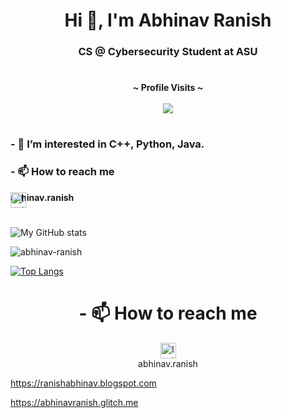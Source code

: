
<h1 align="center">Hi 👋, I'm Abhinav Ranish</h1>
<h3 align="center">CS @ Cybersecurity Student at ASU</h3>
<h1></h1>

<p align="center">
  <b>~ Profile Visits ~</b><br><br>
  <img src="https://profile-counter.glitch.me/abhinav-ranish/count.svg" />
</p>

<h1></h1>

###  - 👀 I’m interested in C++, Python, Java.
###  - 📫 How to reach me 
<div style="position:relative;text-align:left;">
  <img src="https://github.com/gauravghongde/social-icons/blob/master/SVG/Color/Instagram.svg?raw=true" alt="Instagram" width="25" height="25" style="position:absolute;top:0;left:0;">
  <strong>abhinav.ranish</strong>
</div>


<h1></h1>


![My GitHub stats](https://github-readme-stats.vercel.app/api?username=Abhinav-ranish&count_private=true&bg_color=30,e96443,904e95&title_color=fff&text_color=fff)

<p><img align="center" src="https://github-readme-streak-stats.herokuapp.com/?user=abhinav-ranish&theme=dark" alt="abhinav-ranish" /></p>

[![Top Langs](https://github-readme-stats.vercel.app/api/top-langs/?username=Abhinav-ranish&layout=compact&theme=radical)](https://github.com/Abhinav-ranish/github-readme-stats)

<h1></h1>
<h1 align="center">- 📫 How to reach me </h1>
<p align="center">
  <img src="https://github.com/gauravghongde/social-icons/blob/master/SVG/Color/Instagram.svg?raw=true" alt="Instagram" width="25" height="25">
  <br>abhinav.ranish
</p>

https://ranishabhinav.blogspot.com

https://abhinavranish.glitch.me
<!---
Abhinav-ranish/Abhinav-ranish is a ✨ special ✨ repository because its `README.md` (this file) appears on your GitHub profile.
You can click the Preview link to take a look at your changes.
--->
